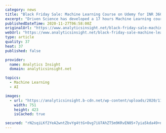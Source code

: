 ```yaml
---
category: news
title: "Black Friday Sale: Machine Learning Course on Udemy for INR 360 / USD 9.99"
excerpt: "Driven Science has developed a 17 hours Machine Learning course that is focused on building thought-process and intuition – critical skills for any Data Scientist. This Udemy course is currently on Black Friday Sale and available for only INR 360 / USD 9."
publishedDateTime: 2020-11-27T06:58:00Z
originalUrl: "https://www.analyticsinsight.net/black-friday-sale-machine-learning-course-on-udemy-for-inr-360-usd-9-99/"
webUrl: "https://www.analyticsinsight.net/black-friday-sale-machine-learning-course-on-udemy-for-inr-360-usd-9-99/"
type: article
quality: 37
heat: 37
published: false

provider:
  name: Analytics Insight
  domain: analyticsinsight.net

topics:
  - Machine Learning
  - AI

images:
  - url: "https://analyticsinsight.b-cdn.net/wp-content/uploads/2020/11/Course-Image-1.png"
    width: 751
    height: 423
    isCached: true

secured: "rN2sqiLKf2YeA2wntZbvYg4ttG+Ovg7iU7AhZT5m9KRvEN05+7yia5kda49+nqFL9wr/+Bob//eJKmHZATn22R7DU1gN1FL6rvPQ2khNI54E56xtKDZWv4k4cl6uF3glmhXFa9+GVnRz8EqL4i8SqFoFvy6tYxhEOhNJqIQYloE1VFqjJYMbgRdf1ifmTvXWAnmguZPIuXWa4I74rCsWpiSdBPKnAxSzBEBtVK43v/nX75yG22B8cO48fSPcLr9a4wMgsz/s/Jektt1S4NRE+Nz+8K3bsn7SCwsgremPc3pYeiWZs7Rt87wkoqQjonbCbzgYiyieX1dbnmbhObatR2fQpbv3b5dYaWDN1ZcN0aI=;2YSHqt0J1QNllP4ERfS7Ug=="
---
```


